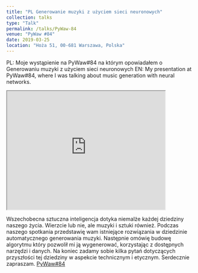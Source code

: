 ```yaml
---
title: "PL Generowanie muzyki z użyciem sieci neuronowych"
collection: talks
type: "Talk"
permalink: /talks/PyWaw-84
venue: "PyWaw #84"
date: 2019-03-25
location: "Hoża 51, 00-681 Warszawa, Polska"
---
```


PL: Moje wystąpienie na PyWaw#84 na którym opowiadałem o Generowaniu muzyki z użyciem sieci neuronowych
EN: My presentation at PyWaw#84, where I was talking about music generation with neural networks.

<iframe width="420" height="315"
src="https://www.youtube.com/embed/NytC56ZQhCo?autoplay=1">
</iframe> 

Wszechobecna sztuczna inteligencja dotyka niemalże każdej dziedziny naszego życia. Wierzcie lub nie, ale muzyki i sztuki również. Podczas naszego spotkania przedstawię wam istniejące rozwiązania w dziedzinie automatycznego generowania muzyki. Następnie omówię budowę algorytmu który pozwolił mi ją wygenerować, korzystając z dostępnych narzędzi i danych. Na koniec zadamy sobie kilka pytań dotyczących przyszłości tej dziedziny w aspekcie technicznym i etycznym. Serdecznie zapraszam. [PyWaw#84](https://pywaw.org/84/)